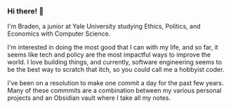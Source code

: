 ### Hi there! 👋

I'm Braden, a junior at Yale University studying Ethics, Politics, and Economics with Computer Science.

I'm interested in doing the most good that I can with my life, and so far, it seems like tech and policy are the most impactful ways to improve the world. I love building things, and currently, software engineering seems to be the best way to scratch that itch, so you could call me a hobbyist coder.

I've been on a resolution to make one commit a day for the past few years. Many of these commmits are a combination between my various personal projects and an Obsidian vault where I take all my notes.
